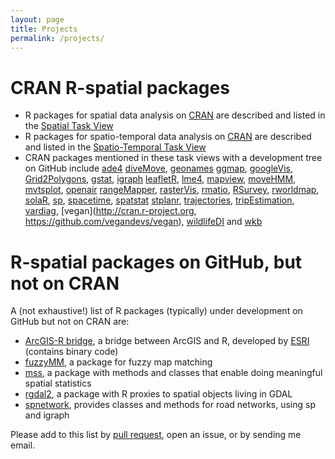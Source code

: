 ```yaml
---
layout: page
title: Projects
permalink: /projects/
---
```

 
# CRAN R-spatial packages

* R packages for spatial data analysis on [CRAN](https://cran.r-project.org/) are described and listed in the [Spatial Task View](https://cran.r-project.org/web/views/Spatial.html)
* R packages for spatio-temporal data analysis on [CRAN](https://cran.r-project.org/) are described and listed in the [Spatio-Temporal Task View](https://cran.r-project.org/web/views/SpatioTemporal.html)
* CRAN packages mentioned in these task views with a development tree on GitHub include
[ade4](https://github.com/sdray/ade4)
[diveMove](https://github.com/spluque/diveMove),
[geonames](https://github.com/ropensci/geonames)
[ggmap](https://github.com/dkahle/ggmap),
[googleVis](https://github.com/mages/googleVis#googlevis),
[Grid2Polygons](https://github.com/jfisher-usgs/Grid2Polygons),
[gstat](https://github.com/edzer/gstat),
[igraph](https://github.com/igraph/igraph)
[leafletR](https://github.com/chgrl/leafletR),
[lme4](https://github.com/lme4/lme4/),
[mapview](https://github.com/environmentalinformatics-marburg/mapview),
[moveHMM](https://github.com/TheoMichelot/moveHMM),
[mvtsplot](http://github.com/rdpeng/mvtsplot),
[openair](https://github.com/davidcarslaw/openair)
[rangeMapper](https://github.com/valcu/rangeMapper),
[rasterVis](http://oscarperpinan.github.io/rastervis),
[rmatio](https://github.com/stewid/rmatio),
[RSurvey](https://github.com/jfisher-usgs/RSurvey),
[rworldmap](https://github.com/AndySouth/rworldmap),
[solaR](http://oscarperpinan.github.io/solar),
[sp](https://github.com/edzer/sp),
[spacetime](https://github.com/edzer/spacetime),
[spatstat](https://github.com/spatstat/spatstat)
[stplanr](https://github.com/ropensci/stplanr),
[trajectories](https://github.com/edzer/trajectories),
[tripEstimation](https://github.com/mdsumner/tripEstimation),
[vardiag](https://github.com/edzer/vardiag),
[vegan](http://cran.r-project.org, https://github.com/vegandevs/vegan),
[wildlifeDI](http://jedalong.github.io/wildlifeDI) and
[wkb](https://github.com/ianmcook/wkb)

# R-spatial packages on GitHub, but not on CRAN

A (not exhaustive!) list of R packages (typically) under development on GitHub but not on CRAN are:

* [ArcGIS-R bridge](https://github.com/R-ArcGIS/r-bridge), a bridge between ArcGIS and R, developed by [ESRI](http://www.esri.com/) (contains binary code)
* [fuzzyMM](https://github.com/ngort01/fuzzyMM), a package for fuzzy map matching
* [mss](https://github.com/edzer/mss), a package with methods and classes that enable doing meaningful spatial statistics
* [rgdal2](https://github.com/thk686/rgdal2), a package with R proxies to spatial objects living in GDAL
* [spnetwork](https://github.com/edzer/spnetwork), provides classes and methods for road networks, using sp and igraph

Please add to this list by [pull
request](https://github.com/edzer/r-spatial/blob/gh-pages/projects.md),
open an issue, or by sending me email.
